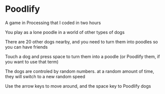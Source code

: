 # Poodlify
A game in Processing that I coded in two hours

You play as a lone poodle in a world of other types of dogs

There are 20 other dogs nearby, and you need to turn them into poodles so you can have friends

Touch a dog and press space to turn them into a poodle (or Poodlify them, if you want to use that term)

The dogs are controled by random numbers. at a random amount of time, they will switch to a new random speed

Use the arrow keys to move around, and the space key to Poodlify dogs
